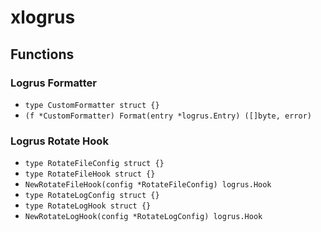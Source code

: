 # xlogrus

## Functions

### Logrus Formatter

+ `type CustomFormatter struct {}`
+ `(f *CustomFormatter) Format(entry *logrus.Entry) ([]byte, error)`

### Logrus Rotate Hook

+ `type RotateFileConfig struct {}`
+ `type RotateFileHook struct {}`
+ `NewRotateFileHook(config *RotateFileConfig) logrus.Hook`
+ `type RotateLogConfig struct {}`
+ `type RotateLogHook struct {}`
+ `NewRotateLogHook(config *RotateLogConfig) logrus.Hook`
